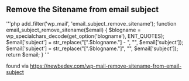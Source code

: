## Remove the Sitename from email subject


'''php
add_filter('wp_mail', 'email_subject_remove_sitename');
function email_subject_remove_sitename($email) {
  $blogname = wp_specialchars_decode(get_option('blogname'), ENT_QUOTES);
  $email['subject'] = str_replace("[".$blogname."] - ", "", $email['subject']);    
  $email['subject'] = str_replace("[".$blogname."]", "", $email['subject']);
  return $email;
}
'''


found via https://newbedev.com/wp-mail-remove-sitename-from-email-subject
